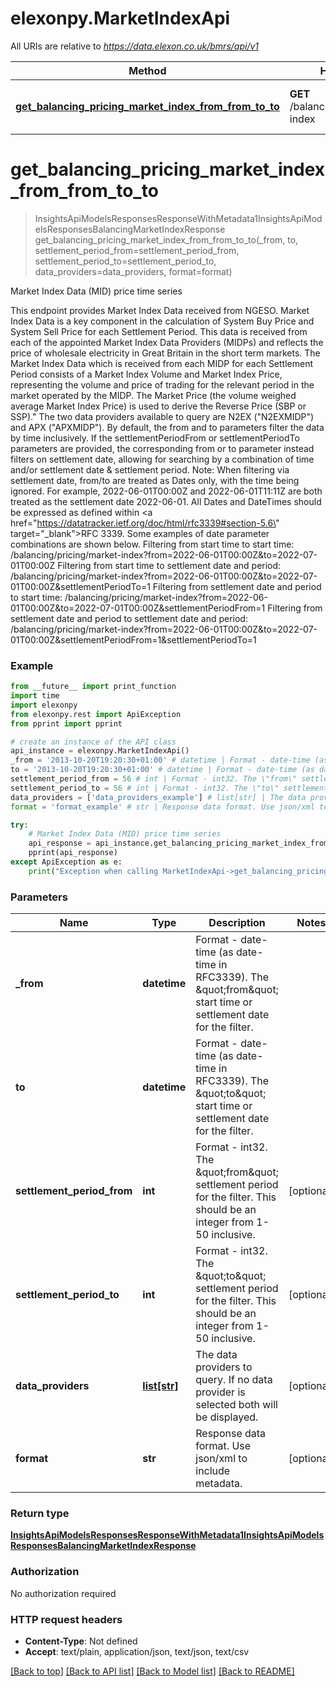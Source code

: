 # elexonpy.MarketIndexApi

All URIs are relative to *https://data.elexon.co.uk/bmrs/api/v1*

Method | HTTP request | Description
------------- | ------------- | -------------
[**get_balancing_pricing_market_index_from_from_to_to**](MarketIndexApi.md#get_balancing_pricing_market_index_from_from_to_to) | **GET** /balancing/pricing/market-index | Market Index Data (MID) price time series

# **get_balancing_pricing_market_index_from_from_to_to**
> InsightsApiModelsResponsesResponseWithMetadata1InsightsApiModelsResponsesBalancingMarketIndexResponse get_balancing_pricing_market_index_from_from_to_to(_from, to, settlement_period_from=settlement_period_from, settlement_period_to=settlement_period_to, data_providers=data_providers, format=format)

Market Index Data (MID) price time series

This endpoint provides Market Index Data received from NGESO.                Market Index Data is a key component in the calculation of System Buy Price and System Sell Price for each  Settlement Period. This data is received from each of the appointed Market Index Data Providers (MIDPs) and  reflects the price of wholesale electricity in Great Britain in the short term markets. The Market Index Data  which is received from each MIDP for each Settlement Period consists of a Market Index Volume and  Market Index Price, representing the volume and price of trading for the relevant period in the market operated  by the MIDP. The Market Price (the volume weighed average Market Index Price) is used to derive  the Reverse Price (SBP or SSP).\"                The two data providers available to query are N2EX (\"N2EXMIDP\") and APX (\"APXMIDP\").    By default, the from and to parameters filter the data by time inclusively. If the settlementPeriodFrom or  settlementPeriodTo parameters are provided, the corresponding from or to parameter instead filters on settlement  date, allowing for searching by a combination of time and/or settlement date & settlement period.  Note: When filtering via settlement date, from/to are treated as Dates only, with the time being ignored. For  example, 2022-06-01T00:00Z and 2022-06-01T11:11Z are both treated as the settlement date 2022-06-01.                All Dates and DateTimes should be expressed as defined within  <a href=\"https://datatracker.ietf.org/doc/html/rfc3339#section-5.6\" target=\"_blank\">RFC 3339</a>.                Some examples of date parameter combinations are shown below.                Filtering from start time to start time:                    /balancing/pricing/market-index?from=2022-06-01T00:00Z&to=2022-07-01T00:00Z                Filtering from start time to settlement date and period:                    /balancing/pricing/market-index?from=2022-06-01T00:00Z&to=2022-07-01T00:00Z&settlementPeriodTo=1                Filtering from settlement date and period to start time:                    /balancing/pricing/market-index?from=2022-06-01T00:00Z&to=2022-07-01T00:00Z&settlementPeriodFrom=1                Filtering from settlement date and period to settlement date and period:                    /balancing/pricing/market-index?from=2022-06-01T00:00Z&to=2022-07-01T00:00Z&settlementPeriodFrom=1&settlementPeriodTo=1

### Example
```python
from __future__ import print_function
import time
import elexonpy
from elexonpy.rest import ApiException
from pprint import pprint

# create an instance of the API class
api_instance = elexonpy.MarketIndexApi()
_from = '2013-10-20T19:20:30+01:00' # datetime | Format - date-time (as date-time in RFC3339). The \"from\" start time or settlement date for the filter.
to = '2013-10-20T19:20:30+01:00' # datetime | Format - date-time (as date-time in RFC3339). The \"to\" start time or settlement date for the filter.
settlement_period_from = 56 # int | Format - int32. The \"from\" settlement period for the filter. This should be an integer from 1-50 inclusive. (optional)
settlement_period_to = 56 # int | Format - int32. The \"to\" settlement period for the filter. This should be an integer from 1-50 inclusive. (optional)
data_providers = ['data_providers_example'] # list[str] | The data providers to query. If no data provider is selected both will be displayed. (optional)
format = 'format_example' # str | Response data format. Use json/xml to include metadata. (optional)

try:
    # Market Index Data (MID) price time series
    api_response = api_instance.get_balancing_pricing_market_index_from_from_to_to(_from, to, settlement_period_from=settlement_period_from, settlement_period_to=settlement_period_to, data_providers=data_providers, format=format)
    pprint(api_response)
except ApiException as e:
    print("Exception when calling MarketIndexApi->get_balancing_pricing_market_index_from_from_to_to: %s\n" % e)
```

### Parameters

Name | Type | Description  | Notes
------------- | ------------- | ------------- | -------------
 **_from** | **datetime**| Format - date-time (as date-time in RFC3339). The \&quot;from\&quot; start time or settlement date for the filter. | 
 **to** | **datetime**| Format - date-time (as date-time in RFC3339). The \&quot;to\&quot; start time or settlement date for the filter. | 
 **settlement_period_from** | **int**| Format - int32. The \&quot;from\&quot; settlement period for the filter. This should be an integer from 1-50 inclusive. | [optional] 
 **settlement_period_to** | **int**| Format - int32. The \&quot;to\&quot; settlement period for the filter. This should be an integer from 1-50 inclusive. | [optional] 
 **data_providers** | [**list[str]**](str.md)| The data providers to query. If no data provider is selected both will be displayed. | [optional] 
 **format** | **str**| Response data format. Use json/xml to include metadata. | [optional] 

### Return type

[**InsightsApiModelsResponsesResponseWithMetadata1InsightsApiModelsResponsesBalancingMarketIndexResponse**](InsightsApiModelsResponsesResponseWithMetadata1InsightsApiModelsResponsesBalancingMarketIndexResponse.md)

### Authorization

No authorization required

### HTTP request headers

 - **Content-Type**: Not defined
 - **Accept**: text/plain, application/json, text/json, text/csv

[[Back to top]](#) [[Back to API list]](../README.md#documentation-for-api-endpoints) [[Back to Model list]](../README.md#documentation-for-models) [[Back to README]](../README.md)

